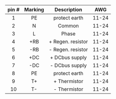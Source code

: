 | **pin #** | **Marking** | **Description** | **AWG** |
| :---: | :---: | :---: | :---: |
| 1 | PE | protect earth | 11-24 |
| 2 | N | Common | 11-24 |
| 3 | L | Phase | 11-24 |
| 4 | +RB  | + Regen. resistor | 11-24 |
| 5 | -RB  | - Regen. resistor | 11-24 |
| 6 | +DC  | + DCbus supply | 11-24 |
| 7 | -DC  | - DCbus supply | 11-24 |
| 8 | PE  | protect earth | 11-24 |
| 9 | T+  | + Thermistor | 11-24 |
| 10 | T-  | - Thermistor | 11-24 |
